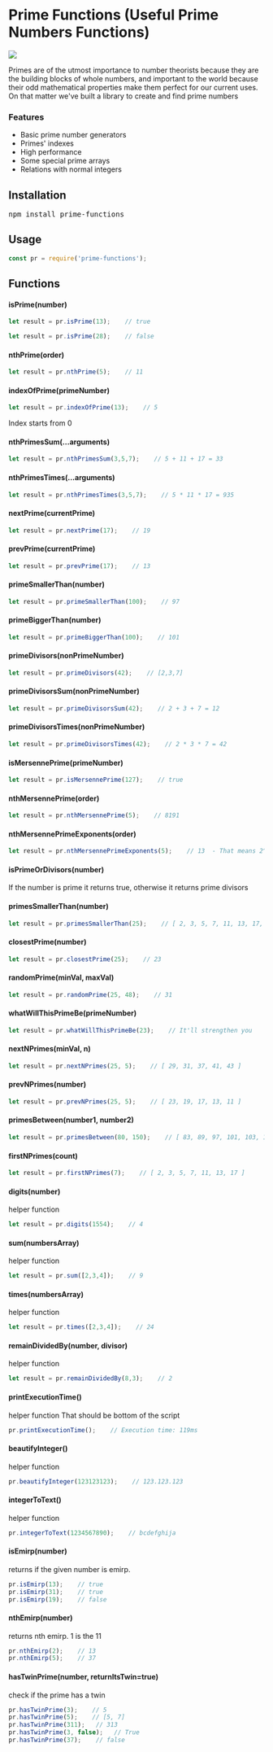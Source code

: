 # Prime Functions (Useful Prime Numbers Functions)

![](https://dev.truncgil.com/prime-logo-180x180.png)

Primes are of the utmost importance to number theorists because they are the building blocks of whole numbers, and important to the world because their odd mathematical properties make them perfect for our current uses.
On that matter we've built a library to create and find prime numbers

### Features

- Basic prime number generators
- Primes' indexes
- High performance
- Some special prime arrays
- Relations with normal integers

## Installation
<pre>npm install prime-functions</pre>
## Usage

```javascript
const pr = require('prime-functions');
```

## Functions
#### isPrime(number)
```javascript
let result = pr.isPrime(13);    // true
```
```javascript
let result = pr.isPrime(28);    // false
```
#### nthPrime(order)
```javascript
let result = pr.nthPrime(5);    // 11
```
#### indexOfPrime(primeNumber)
```javascript
let result = pr.indexOfPrime(13);    // 5
```
Index starts from 0
#### nthPrimesSum(...arguments)
```javascript
let result = pr.nthPrimesSum(3,5,7);    // 5 + 11 + 17 = 33
```
#### nthPrimesTimes(...arguments)
```javascript
let result = pr.nthPrimesTimes(3,5,7);    // 5 * 11 * 17 = 935
```
#### nextPrime(currentPrime)
```javascript
let result = pr.nextPrime(17);    // 19
```
#### prevPrime(currentPrime)
```javascript
let result = pr.prevPrime(17);    // 13
```
#### primeSmallerThan(number)
```javascript
let result = pr.primeSmallerThan(100);    // 97
```
#### primeBiggerThan(number)
```javascript
let result = pr.primeBiggerThan(100);    // 101
```
#### primeDivisors(nonPrimeNumber)
```javascript
let result = pr.primeDivisors(42);    // [2,3,7]
```
#### primeDivisorsSum(nonPrimeNumber)
```javascript
let result = pr.primeDivisorsSum(42);    // 2 + 3 + 7 = 12
```
#### primeDivisorsTimes(nonPrimeNumber)
```javascript
let result = pr.primeDivisorsTimes(42);    // 2 * 3 * 7 = 42
```
#### isMersennePrime(primeNumber)
```javascript
let result = pr.isMersennePrime(127);    // true
```
#### nthMersennePrime(order)
```javascript
let result = pr.nthMersennePrime(5);    // 8191
```
#### nthMersennePrimeExponents(order)
```javascript
let result = pr.nthMersennePrimeExponents(5);    // 13  - That means 2^13
```
#### isPrimeOrDivisors(number)
If the number is prime it returns true, otherwise it returns prime divisors
#### primesSmallerThan(number)
```javascript
let result = pr.primesSmallerThan(25);    // [ 2, 3, 5, 7, 11, 13, 17, 19, 23 ]
```
#### closestPrime(number)
```javascript
let result = pr.closestPrime(25);    // 23
```
#### randomPrime(minVal, maxVal)
```javascript
let result = pr.randomPrime(25, 48);    // 31
```
#### whatWillThisPrimeBe(primeNumber)
```javascript
let result = pr.whatWillThisPrimeBe(23);    // It'll strengthen you
```
#### nextNPrimes(minVal, n)
```javascript
let result = pr.nextNPrimes(25, 5);    // [ 29, 31, 37, 41, 43 ]
```
#### prevNPrimes(number)
```javascript
let result = pr.prevNPrimes(25, 5);    // [ 23, 19, 17, 13, 11 ]
```
#### primesBetween(number1, number2)
```javascript
let result = pr.primesBetween(80, 150);    // [ 83, 89, 97, 101, 103, 107, 109, 113, 127, 131, 137, 139, 149 ]
```
#### firstNPrimes(count)
```javascript
let result = pr.firstNPrimes(7);    // [ 2, 3, 5, 7, 11, 13, 17 ]
```
#### digits(number)
helper function
```javascript
let result = pr.digits(1554);    // 4
```
#### sum(numbersArray)
helper function
```javascript
let result = pr.sum([2,3,4]);    // 9
```
#### times(numbersArray)
helper function
```javascript
let result = pr.times([2,3,4]);    // 24
```
#### remainDividedBy(number, divisor)
helper function
```javascript
let result = pr.remainDividedBy(8,3);    // 2
```
#### printExecutionTime()
helper function
That should be bottom of the script
```javascript
pr.printExecutionTime();    // Execution time: 119ms
```

#### beautifyInteger()
helper function
```javascript
pr.beautifyInteger(123123123);    // 123.123.123
```

#### integerToText()
helper function
```javascript
pr.integerToText(1234567890);    // bcdefghija
```

#### isEmirp(number)
returns if the given number is emirp.
```javascript
pr.isEmirp(13);    // true
pr.isEmirp(31);    // true
pr.isEmirp(19);    // false
```

#### nthEmirp(number)
returns nth emirp. 1 is the 11 
```javascript
pr.nthEmirp(2);    // 13
pr.nthEmirp(5);    // 37
```

#### hasTwinPrime(number, returnItsTwin=true)
check if the prime has a twin
```javascript
pr.hasTwinPrime(3);    // 5
pr.hasTwinPrime(5);    // [5, 7]
pr.hasTwinPrime(311);   // 313
pr.hasTwinPrime(3, false);   // True
pr.hasTwinPrime(37);    // false
```